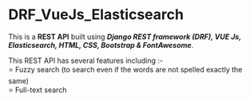 # DRF_VueJs_Elasticsearch

This is a <b>REST API</b> built using <b><i>Django REST framework (DRF), VUE Js, Elasticsearch, HTML, CSS, Bootstrap & FontAwesome</i></b>.  

This REST API has several features including :-  
⭐ Fuzzy search (to search even if the words are not spelled exactly the same)  
⭐ Full-text search

